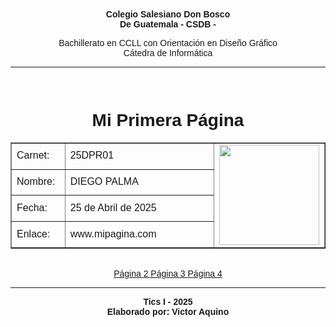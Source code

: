 <!DOCTYPE html>
<html>
<head><title>Mi página Web 4to B </title>
</head>
<body>
	<font style="font-family: Arial;">
	<center>
	<b>Colegio Salesiano Don Bosco <br>
	De Guatemala - CSDB - </b><br>
    </center>
	<p align="center">Bachillerato en CCLL con Orientación en Diseño Gráfico<br>
	Cátedra de Informática </p>
	<hr></hr><br>
	<h1 align="center"> Mi Primera Página </h1>
	<table border="1"  align="center" width="600px">
	  <tr>
	  	<td style="width: 20%;">Carnet:</td>
	  	<td style="width: 80%;">25DPR01</td>
	  	<td rowspan="4" style="width: 60%;">
	  	  <img src="escudo.jpg" width="160px" height="160px">
	  	</td>
	  </tr>
	  <tr>
	  	<td style="width: 20%;">Nombre:</td>
	  	<td style="width: 80%;">DIEGO PALMA</td>
	  </tr>
	  <tr>
	  	 <td style="width: 20%;">Fecha:</td>
	  	 <td style="width: 80%;">25 de Abril de 2025</td>
	  </tr>
	  <tr>
	  	  <td style="width: 20%;">Enlace:</td>
	  	  <td style="width: 80%;">www.mipagina.com</td>
	  </tr>
	</table>
	<br>
	<center>
	<a href="pagina2.html">Página 2 </a>
	<a href="pagina3.html">Página 3 </a>
	<a href="pagina4.html">Página 4 </a>
    <hr></hr>
    <b>Tics I - 2025 <br>
    Elaborado por: Victor Aquino</b>
     </center>
    </font>
</body>
</html>
